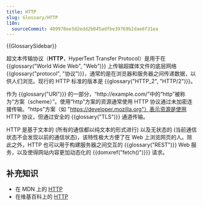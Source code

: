 ```yaml
---
title: HTTP
slug: Glossary/HTTP
l10n:
  sourceCommit: 409978ee3d2edd2b045adfbe39769b2dae6f31ea
---
```


{{GlossarySidebar}}

超文本传输协议（**HTTP**，HyperText Transfer Protocol）是用于在 {{glossary("World Wide Web", "Web")}} 上传输超媒体文件的底层网络{{glossary("protocol", "协议")}}，通常的是在浏览器和服务器之间传递数据，以供人们浏览。现行的 HTTP 标准的版本是 {{glossary("HTTP_2", "HTTP/2")}}。

作为 {{glossary("URI")}} 的一部分，“http\://example.com/”中的“http”被称为“方案（scheme）”。使用“http”方案的资源通常使用 HTTP 协议通过未加密连接传输。“https”方案（如 "https://developer.mozilla.org"）表示资源是使用 HTTP 协议，但通过安全的 {{glossary("TLS")}} 通道传输。

HTTP 是基于文本的 (所有的通信都以纯文本的形式进行) 以及无状态的 (当前通信状态不会发现以前的通信状态)，该特性极大方便了在 Web 上浏览网页的人。除此之外，HTTP 也可以用于构建服务器之间交互的 {{glossary("REST")}} Web 服务，以及使得网站内容更加动态化的 {{domxref("fetch()")}}} 请求。

## 补充知识

- 在 MDN 上的 [HTTP](/zh-CN/docs/Web/HTTP)
- 在维基百科上的 [HTTP](https://zh.wikipedia.org/wiki/超文本传输协议)
